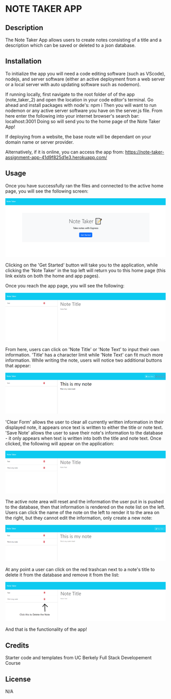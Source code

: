# NOTE TAKER APP

## Description

The Note Taker App allows users to create notes consisting of a title and a description which can be saved or deleted to a json database.

## Installation

To initialize the app you will need a code editing software (such as VScode), nodejs, and server software (either an active deployment from a web server or a local server with auto updating software such as nodemon). 

If running locally, first navigate to the root folder of of the app (note_taker_2) and open the location in your code editor's terminal. Go ahead and install packages with node's:
npm i 
Then you will want to run nodemon or any active server software you have on the server.js file. From here enter the following into your internet browser's search bar:
localhost:3001
Doing so will send you to the home page of the Note Taker App!

If deploying from a website, the base route will be dependant on your domain name or server provider.

Alternatively, if it is online, you can access the app from:
https://note-taker-assignment-app-41d9f825d1e3.herokuapp.com/

## Usage

Once you have successfully ran the files and connected to the active home page, you will see the following screen:

![image](readmeAssets/nt1.png)

Clicking on the 'Get Started' button will take you to the application, while clicking the 'Note Taker' in the top left will return you to this home page (this link exists on both the home and app pages).

Once you reach the app page, you will see the following:

![image](readmeAssets/nt2.png)

From here, users can click on 'Note Title' or 'Note Text' to input their own information. 'Title' has a character limit while 'Note Text' can fit much more information. While writing the note, users will notice two additional buttons that appear:

![image](readmeAssets/nt3.png)

'Clear Form' allows the user to clear all currently written information in their displayed note, it appears once text is written to either the title or note text.
'Save Note' allows the user to save their note's information to the database - it only appears when text is written into both the title and note text. Once clicked, the following will appear on the application:

![image](readmeAssets/nt4.png)

The active note area will reset and the information the user put in is pushed to the database, then that information is rendered on the note list on the left. Users can click the name of the note on the left to render it to the area on the right, but they cannot edit the information, only create a new note:

![image](readmeAssets/nt5.png)

At any point a user can click on the red trashcan next to a note's title to delete it from the database and remove it from the list:

![image](readmeAssets/nt6.png)

And that is the functionality of the app!

## Credits

Starter code and templates from UC Berkely Full Stack Developement Course

## License

N/A